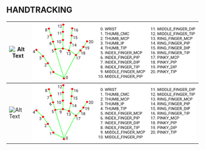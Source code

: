 ## HANDTRACKING
| ![Alt Text](https://github.com/facumruiz/HandTracking/blob/main/docs/hand_tracking_3d_android_gpu.gif)   | ![Image Text](https://github.com/facumruiz/HandTracking/blob/main/docs/hand_landmarks.png) |
| ------------- | ------------- |
| ![Alt Text](https://github.com/facumruiz/HandTracking/blob/main/docs/hand_tracking_3d_android_gpu.gif)  | ![Image Text](https://github.com/facumruiz/HandTracking/blob/main/docs/hand_landmarks.png)  |

